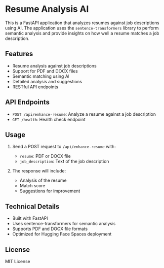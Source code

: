 # Resume Analysis AI

This is a FastAPI application that analyzes resumes against job descriptions using AI. The application uses the `sentence-transformers` library to perform semantic analysis and provide insights on how well a resume matches a job description.

## Features

- Resume analysis against job descriptions
- Support for PDF and DOCX files
- Semantic matching using AI
- Detailed analysis and suggestions
- RESTful API endpoints

## API Endpoints

- `POST /api/enhance-resume`: Analyze a resume against a job description
- `GET /health`: Health check endpoint

## Usage

1. Send a POST request to `/api/enhance-resume` with:
   - `resume`: PDF or DOCX file
   - `job_description`: Text of the job description

2. The response will include:
   - Analysis of the resume
   - Match score
   - Suggestions for improvement

## Technical Details

- Built with FastAPI
- Uses sentence-transformers for semantic analysis
- Supports PDF and DOCX file formats
- Optimized for Hugging Face Spaces deployment

## License

MIT License
